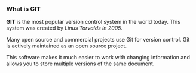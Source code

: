 ### What is GIT

**GIT** is the most popular version control system in the world today. This system was created by *Linus Torvalds in 2005*.

 Many open source and commercial projects use Git for version control. Git is actively maintained as an open source project.

This software makes it much easier to work with changing information and allows you to store multiple versions of the same document.